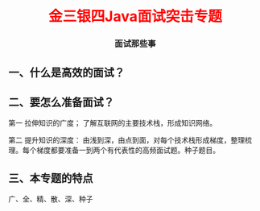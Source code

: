 <center><h1><font color="red">
    金三银四Java面试突击专题
</font></h1>
<h3>
    面试那些事
    </h3>
    
</center>

## 一、什么是高效的面试？

## 二、要怎么准备面试？

第一 拉伸知识的广度； 了解互联网的主要技术栈，形成知识网络。

第二 提升知识的深度： 由浅到深，由点到面，对每个技术栈形成梯度，整理梳理。每个梯度都要准备一到两个有代表性的高频面试题。种子题目。

## 三、本专题的特点

广、全、精、散、深、种子